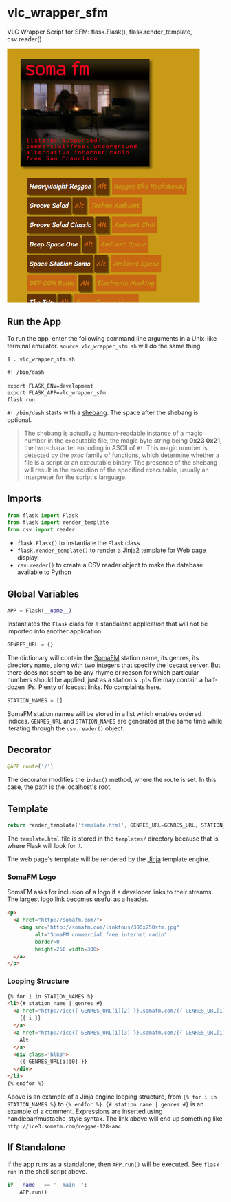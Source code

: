 # vlc_wrapper_sfm
VLC Wrapper Script for SFM: flask.Flask(), flask.render_template, csv.reader()

![screen capture](screen_capture.png)

## Run the App

To run the app, enter the following command line arguments in a Unix-like terminal emulator. `source vlc_wrapper_sfm.sh` will do the same thing.

```shell
$ . vlc_wrapper_sfm.sh
```

```shell
#! /bin/dash

export FLASK_ENV=development
export FLASK_APP=vlc_wrapper_sfm
flask run
```

`#! /bin/dash` starts with a [shebang](https://en.wikipedia.org/wiki/Shebang_(Unix)#Magic_number). The space after the shebang is optional.

>The shebang is actually a human-readable instance of a magic number in the executable file, the magic byte string being **0x23 0x21**, the two-character encoding in ASCII of `#!`. This magic number is detected by the _exec_ family of functions, which determine whether a file is a script or an executable binary. The presence of the shebang will result in the execution of the specified executable, usually an interpreter for the script's language.

## Imports

```python
from flask import Flask
from flask import render_template
from csv import reader
```

- `flask.Flask()` to instantiate the `Flask` class
- `flask.render_template()` to render a Jinja2 template for Web page display.
- `csv.reader()` to create a CSV reader object to make the database available to Python

## Global Variables

```python
APP = Flask(__name__)
```

Instantiates the `Flask` class for a standalone application that will not be imported into another application.

```python
GENRES_URL = {}
```

The dictionary will contain the [SomaFM](http://somafm.com/) station name, its genres, its directory name, along with two integers that specify the [Icecast](http://icecast.org/) server. But there does not seem to be any rhyme or reason for which particular numbers should be applied, just as a station's `.pls` file may contain a half-dozen IPs. Plenty of Icecast links. No complaints here.

```python
STATION_NAMES = []
```

SomaFM station names will be stored in a list which enables ordered indices. `GENRES_URL` and `STATION_NAMES` are generated at the same time while iterating through the `csv.reader()` object.

## Decorator

```python
@APP.route('/')
```

The decorator modifies the `index()` method, where the route is set. In this case, the path is the localhost's root.

## Template

```python
return render_template('template.html', GENRES_URL=GENRES_URL, STATION_NAMES=STATION_NAMES)
```

The `template.html` file is stored in the `templates/` directory because that is where Flask will look for it.

The web page's template will be rendered by the [Jinja](https://palletsprojects.com/p/jinja/) template engine.

### SomaFM Logo

SomaFM asks for inclusion of a logo if a developer links to their streams. The largest logo link becomes useful as a header.

```html
<p>
  <a href="http://somafm.com/">
    <img src="http://somafm.com/linktous/300x250sfm.jpg" 
         alt="SomaFM commercial free internet radio" 
         border=0 
         height=250 width=300>
  </a>
</p>
```

### Looping Structure

```html
{% for i in STATION_NAMES %}
<li>{# station name | genres #}
  <a href="http://ice{{ GENRES_URL[i][2] }}.somafm.com/{{ GENRES_URL[i][1] }}-128-aac" target="_blank" class="blk1">
    {{ i }}
  </a>
  <a href="http://ice{{ GENRES_URL[i][3] }}.somafm.com/{{ GENRES_URL[i][1] }}-128-aac" target="_blank" class="blk2">
    Alt
  </a>
  <div class="blk3">
    {{ GENRES_URL[i][0] }}
  </div>
</li>
{% endfor %}
```

Above is an example of a Jinja engine looping structure, from `{% for i in STATION_NAMES %}` to `{% endfor %}`. `{# station name | genres #}` is an example of a comment. Expressions are inserted using handlebar/mustache-style syntax. The link above will end up something like `http://ice3.somafm.com/reggae-128-aac`. 

## If Standalone

If the app runs as a standalone, then `APP.run()` will be executed. See `flask run` in the shell script above.

```python
if __name__ == '__main__':
    APP.run()
```
